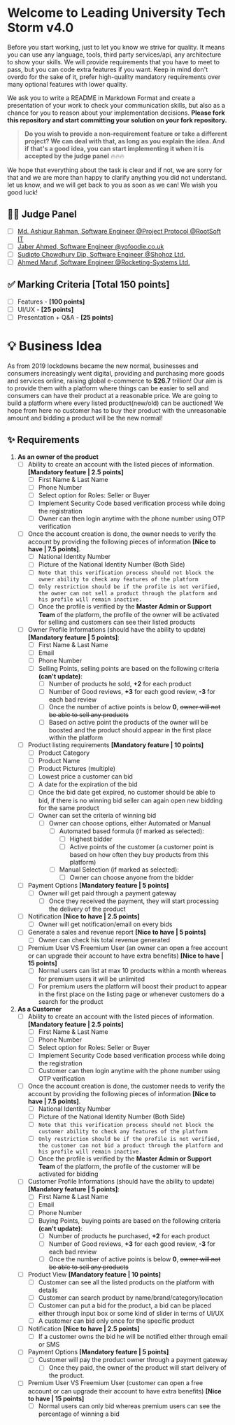 

# Welcome to Leading University Tech Storm v4.0
Before you start working, just to let you know we strive for quality. It means you can use any language, tools, third party services/api, any architecture to show your skills. We will provide requirements that you have to meet to pass, but you can code extra features if you want. Keep in mind don't overdo for the sake of it, prefer high-quality mandatory requirements over many optional features with lower quality. 

We ask you to write a README in Markdown Format and create a presentation of your work to check your communication skills, but also as a chance for you to reason about your implementation decisions. **Please fork this repository and start committing your solution on your fork repository.**

> **Do you wish to provide a non-requirement feature or take a different**
> **project? We can deal with that, as long as you explain the idea. And if**
> **that's a good idea, you can start implementing it when it is accepted by the judge panel**
> :fire::fire::fire:

We hope that everything about the task is clear and if not, we are sorry for that and we are more than happy to clarify anything you did not understand. let us know, and we will get back to you as soon as we can! We wish you good luck! 

## :judge: Judge Panel
- [ ] [Md. Ashiqur Rahman, Software Engineer @Project Protocol @RootSoft IT](https://github.com/mdashikar)
- [ ] [Jaber Ahmed, Software Engineer @yofoodie.co.uk](https://github.com/JABER-AHMED)
- [ ] [Sudipto Chowdhury Dip, Software Engineer @Shohoz Ltd.](https://github.com/sudiptoChy)
- [ ] [Ahmed Maruf, Software Engineer @Rocketing-Systems Ltd.](https://github.com/marufdevops)

## :white_check_mark: Marking Criteria **[Total 150 points]**
- [ ] Features - **[100 points]**
- [ ] UI/UX - **[25 points]**
- [ ] Presentation + Q&A - **[25 points]**

# :bulb: Business Idea
As from 2019 lockdowns became the new normal, businesses and consumers increasingly went digital, providing and purchasing more goods and services online, raising global e-commerce to **$26.7** trillion! Our aim is to provide them with a platform where things can be easier to sell and consumers can have their product at a reasonable price. We are going to build a platform where every listed product(new/old) can be auctioned! We hope from here no customer has to buy their product with the unreasonable amount and bidding a product will be the new normal!
 
## :sparkles: Requirements

 1. **As an owner of the product**
	 - [ ] Ability to create an account with the listed pieces of information. **[Mandatory feature | 2.5 points]**
		 - [ ] First Name & Last Name
		 - [ ] Phone Number
		 - [ ] Select option for Roles: Seller or Buyer
		 - [ ] Implement Security Code based verification process while doing the registration
		 - [ ] Owner can then login anytime with the phone number using OTP verification
	- [ ]  Once the account creation is done, the owner needs to verify the account by providing the following pieces of information **[Nice to have | 7.5 points]**.
		- [ ] National Identity Number
		- [ ] Picture of the National Identity Number (Both Side)
		- [ ] `Note that this verification process should not block the owner ability to check any features of the platform`
		- [ ] `Only restriction should be if the profile is not verified, the owner can not sell a product through the platform and his profile will remain inactive.`
		- [ ] Once the profile is verified by the **Master Admin or Support Team**  of the platform, the profile of the owner will be activated for selling and customers can see their listed products
	- [ ] Owner Profile Informations (should have the ability to update) **[Mandatory feature | 5 points]**:
		- [ ] First Name & Last Name
		- [ ] Email 
		- [ ] Phone Number
		- [ ] Selling Points, selling points are based on the following criteria **(can't update)**:
			- [ ] Number of products he sold, **+2** for each product
			- [ ] Number of Good reviews, **+3** for each good review, **-3** for each bad review
			- [ ] Once the number of active points is below **0**, ~~owner will not be able to sell any products~~
			- [ ] Based on active point the products of the owner will be boosted and the product should appear in the first place within the platform
	- [ ]  Product listing requirements **[Mandatory feature | 10 points]**
		- [ ] Product Category
		- [ ] Product Name
		- [ ] Product Pictures (multiple)
		- [ ] Lowest price a customer can bid
		- [ ] A date for the expiration of the bid
		- [ ] Once the bid date get expired, no customer should be able to bid, if there is no winning bid seller can again open new bidding for the same product
		- [ ] Owner can set the criteria of winning bid
			- [ ] Owner can choose options, either Automated or Manual
				- [ ] Automated based formula (if marked as selected):
					- [ ] Highest bidder
					- [ ] Active points of the customer (a customer point is based on how often they buy products from this platform)
				- [ ] Manual Selection (if marked as selected):
					- [ ] Owner can choose anyone from the bidder
	- [ ] Payment Options **[Mandatory feature | 5 points]**
		- [ ] Owner will get paid through a payment gateway
			- [ ] Once they received the payment, they will start processing the delivery of the product
	- [ ] Notification **[Nice to have | 2.5 points]**
		- [ ] Owner will get notification/email on every bids
	- [ ] Generate a sales and revenue report **[Nice to have | 5 points]**
		- [ ] Owner can check his total revenue generated  
	- [ ] Premium User VS Freemium User (an owner can open a free account or can upgrade their account to have extra benefits) **[Nice to have | 15 points]**
		- [ ] Normal users can list at max 10 products within a month whereas for premium users it will be unlimited
		- [ ] For premium users the platform will boost their product to appear in the first place on the listing page or whenever customers do a search for the product
2. **As a Customer**
	- [ ] Ability to create an account with the listed pieces of information. **[Mandatory feature | 2.5 points]**
		 - [ ] First Name & Last Name
		 - [ ] Phone Number
		 - [ ] Select option for Roles: Seller or Buyer
		 - [ ] Implement Security Code based verification process while doing the registration
		 - [ ] Customer can then login anytime with the phone number using OTP verification
	- [ ]  Once the account creation is done, the customer needs to verify the account by providing the following pieces of information **[Nice to have | 7.5 points]**.
		- [ ] National Identity Number
		- [ ] Picture of the National Identity Number (Both Side)
		- [ ] `Note that this verification process should not block the customer ability to check any features of the platform`
		- [ ] `Only restriction should be if the profile is not verified, the customer can not bid a product through the platform and his profile will remain inactive.`
		- [ ] Once the profile is verified by the **Master Admin or Support Team**  of the platform, the profile of the customer will be activated for bidding
	- [ ] Customer Profile Informations (should have the ability to update) **[Mandatory feature | 5 points]**:
		- [ ] First Name & Last Name
		- [ ] Email 
		- [ ] Phone Number
		- [ ] Buying Points, buying points are based on the following criteria **(can't update)**:
			- [ ] Number of products he purchased, **+2** for each product
			- [ ] Number of Good reviews, **+3** for each good review, **-3** for each bad review
			- [ ] Once the number of active points is below **0**, ~~owner will not be able to sell any products~~
	- [ ] Product View **[Mandatory feature | 10 points]**
		- [ ] Customer can see all the listed products on the platform with details
		- [ ] Customer can search product by name/brand/category/location
		- [ ] Customer can put a bid for the product, a bid can be placed either through input box or some kind of slider in terms of UI/UX
		- [ ] A customer can bid only once for the specific product
	- [ ] Notification **[Nice to have | 2.5 points]**
		- [ ] If a customer owns the bid he will be notified either through email or SMS
	- [ ] Payment Options **[Mandatory feature | 5 points]**
		- [ ] Customer will pay the product owner through a payment gateway
			- [ ] Once they paid, the owner of the product will start delivery of the product.
	- [ ] Premium User VS Freemium User (customer can open a free account or can upgrade their account to have extra benefits) **[Nice to have | 15 points]**
		- [ ] Normal users can only bid whereas premium users can see the percentage of winning a bid
